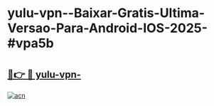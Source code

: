 # yulu-vpn--Baixar-Gratis-Ultima-Versao-Para-Android-IOS-2025-#vpa5b

# <h2><a href="https://ainizakaria.my?title=yulu-vpn-&ref=25M">🔗👉 🔴 yulu-vpn-</a></h2>

[![acn](https://github.com/user-attachments/assets/0f9c940e-d8b0-45ae-aac7-cd30a18b3e1c)](https://ainizakaria.my?title=yulu-vpn-&ref=25M)

